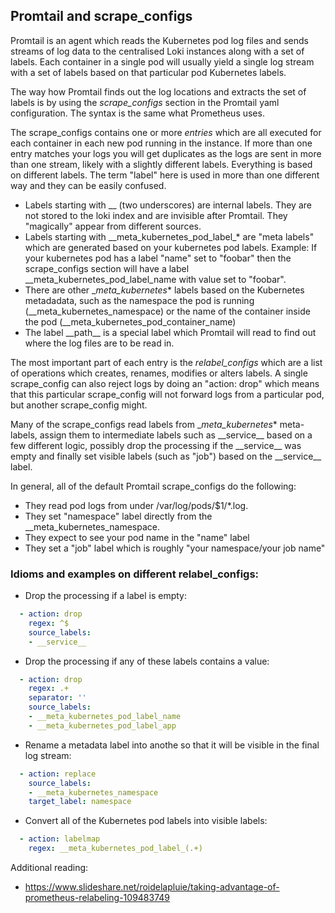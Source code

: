 ## Promtail and scrape_configs

Promtail is an agent which reads the Kubernetes pod log files and sends streams of log data to
the centralised Loki instances along with a set of labels. Each container in a single pod will usually yield a
single log stream with a set of labels based on that particular pod Kubernetes labels.

The way how Promtail finds out the log locations and extracts the set of labels is by using the *scrape_configs*
section in the Promtail yaml configuration. The syntax is the same what Prometheus uses.

The scrape_configs contains one or more *entries* which are all executed for each container in each new pod running
in the instance. If more than one entry matches your logs you will get duplicates as the logs are sent in more than
one stream, likely with a slightly different labels. Everything is based on different labels.
The term "label" here is used in more than one different way and they can be easily confused.

* Labels starting with __ (two underscores) are internal labels. They are not stored to the loki index and are
  invisible after Promtail. They "magically" appear from different sources.
* Labels starting with \_\_meta_kubernetes_pod_label_* are "meta labels" which are generated based on your kubernetes
  pod labels. Example: If your kubernetes pod has a label "name" set to "foobar" then the scrape_configs section
  will have a label \_\_meta_kubernetes_pod_label_name with value set to "foobar".
* There are other __meta_kubernetes_* labels based on the Kubernetes metadadata, such as the namespace the pod is
  running (__meta_kubernetes_namespace) or the name of the container inside the pod (\_\_meta_kubernetes_pod_container_name)
* The label \_\_path\_\_ is a special label which Promtail will read to find out where the log files are to be read in.

The most important part of each entry is the *relabel_configs* which are a list of operations which creates,
renames, modifies or alters labels. A single scrape_config can also reject logs by doing an "action: drop" which means
that this particular scrape_config will not forward logs from a particular pod, but another scrape_config might.

Many of the scrape_configs read labels from __meta_kubernetes_* meta-labels, assign them to intermediate labels
such as \_\_service\_\_ based on a few different logic, possibly drop the processing if the \_\_service\_\_ was empty
and finally set visible labels (such as "job") based on the \_\_service\_\_ label.

In general, all of the default Promtail scrape_configs do the following:
 * They read pod logs from under /var/log/pods/$1/*.log.
 * They set "namespace" label directly from the __meta_kubernetes_namespace.
 * They expect to see your pod name in the "name" label
 * They set a "job" label which is roughly "your namespace/your job name"

### Idioms and examples on different relabel_configs:

* Drop the processing if a label is empty:
```yaml
  - action: drop
    regex: ^$
    source_labels:
    - __service__
```
* Drop the processing if any of these labels contains a value:
```yaml
  - action: drop
    regex: .+
    separator: ''
    source_labels:
    - __meta_kubernetes_pod_label_name
    - __meta_kubernetes_pod_label_app
```
* Rename a metadata label into anothe so that it will be visible in the final log stream:
```yaml
  - action: replace
    source_labels:
    - __meta_kubernetes_namespace
    target_label: namespace
```
* Convert all of the Kubernetes pod labels into visible labels:
```yaml
  - action: labelmap
    regex: __meta_kubernetes_pod_label_(.+)
```


Additional reading:
 * https://www.slideshare.net/roidelapluie/taking-advantage-of-prometheus-relabeling-109483749